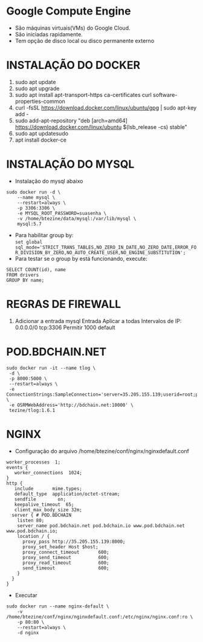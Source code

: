 # Google Compute Engine
- São máquinas virtuais(VMs) do Google Cloud. 
- São iniciadas rapidamente. 
- Tem opção de disco local ou disco permanente externo

# INSTALAÇÃO DO DOCKER
1. sudo apt update
1. sudo apt upgrade
1. sudo apt install apt-transport-https ca-certificates curl software-properties-common
1. curl -fsSL https://download.docker.com/linux/ubuntu/gpg | sudo apt-key add -
1. sudo add-apt-repository "deb [arch=amd64] https://download.docker.com/linux/ubuntu $(lsb_release -cs) stable"
1. sudo apt updatesudo 
1. apt install docker-ce

# INSTALAÇÃO DO MYSQL
* Instalação do mysql abaixo
```
sudo docker run -d \
    --name mysql \
    --restart=always \
    -p 3306:3306 \
    -e MYSQL_ROOT_PASSWORD=suasenha \
    -v /home/btezine/data/mysql:/var/lib/mysql \
    mysql:5.7
```
* Para habilitar group by: <br>
`set global sql_mode='STRICT_TRANS_TABLES,NO_ZERO_IN_DATE,NO_ZERO_DATE,ERROR_FOR_DIVISION_BY_ZERO,NO_AUTO_CREATE_USER,NO_ENGINE_SUBSTITUTION';`
* Para testar se o group by está funcionando, execute:
```
SELECT COUNT(id), name
FROM drivers
GROUP BY name;
```


# REGRAS DE FIREWALL
1. Adicionar a entrada mysql
Entrada
Aplicar a todas	
Intervalos de IP: 0.0.0.0/0
tcp:3306
Permitir
1000
default


# POD.BDCHAIN.NET
```
sudo docker run -it --name tlog \
 -d \
 -p 8000:5000 \
 --restart=always \
 -e ConnectionStrings:SampleConnection='server=35.205.155.139;userid=root;pwd=suasenha;port=3306;database=tezinelog;sslmode=none;CharSet=utf8;' \
 -e OSRMWebAddress='http://bdchain.net:10000' \
 tezine/tlog:1.6.1
```

# NGINX
* Configuração do arquivo /home/btezine/conf/nginx/nginxdefault.conf
```
worker_processes  1;
events {
   worker_connections  1024;
}
http {
   include       mime.types;
   default_type  application/octet-stream;
   sendfile        on;
   keepalive_timeout  65;
   client_max_body_size 32m;
  server { # POD.BDCHAIN
    listen 80;
    server_name pod.bdchain.net pod.bdchain.io www.pod.bdchain.net www.pod.bdchain.io;
    location / {
      proxy_pass http://35.205.155.139:8000;
      proxy_set_header Host $host;
      proxy_connect_timeout       600;
      proxy_send_timeout          600;
      proxy_read_timeout          600;
      send_timeout                600;
    }
  }
}
```

* Executar 
```
sudo docker run --name nginx-default \
    -v /home/btezine/conf/nginx/nginxdefault.conf:/etc/nginx/nginx.conf:ro \
    -p 80:80 \
    --restart=always \
    -d nginx
```
